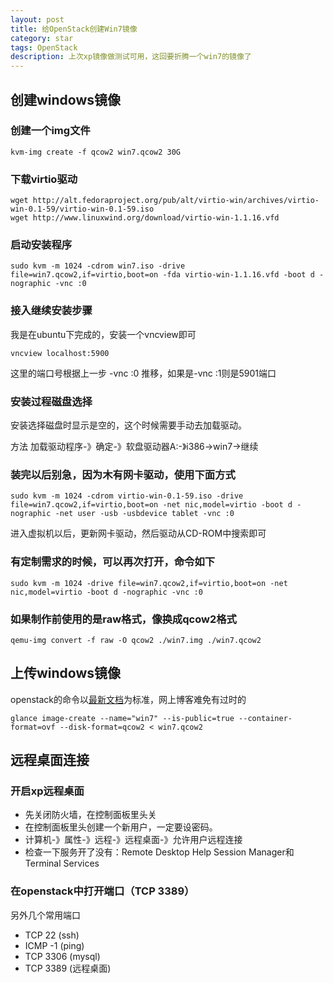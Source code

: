 ```yaml
---
layout: post
title: 给OpenStack创建Win7镜像
category: star
tags: OpenStack
description: 上次xp镜像做测试可用，这回要折腾一个win7的镜像了
---
```


## 创建windows镜像

### 创建一个img文件
  
    kvm-img create -f qcow2 win7.qcow2 30G

### 下载virtio驱动
    
    wget http://alt.fedoraproject.org/pub/alt/virtio-win/archives/virtio-win-0.1-59/virtio-win-0.1-59.iso
    wget http://www.linuxwind.org/download/virtio-win-1.1.16.vfd

### 启动安装程序
    
    sudo kvm -m 1024 -cdrom win7.iso -drive file=win7.qcow2,if=virtio,boot=on -fda virtio-win-1.1.16.vfd -boot d -nographic -vnc :0

### 接入继续安装步骤

我是在ubuntu下完成的，安装一个vncview即可
    
    vncview localhost:5900

这里的端口号根据上一步 -vnc :0 推移，如果是-vnc :1则是5901端口

### 安装过程磁盘选择

安装选择磁盘时显示是空的，这个时候需要手动去加载驱动。

方法  加载驱动程序-》确定-》软盘驱动器A:-》i386->win7->继续

### 装完以后别急，因为木有网卡驱动，使用下面方式

    sudo kvm -m 1024 -cdrom virtio-win-0.1-59.iso -drive file=win7.qcow2,if=virtio,boot=on -net nic,model=virtio -boot d -nographic -net user -usb -usbdevice tablet -vnc :0

  进入虚拟机以后，更新网卡驱动，然后驱动从CD-ROM中搜索即可

### 有定制需求的时候，可以再次打开，命令如下

    sudo kvm -m 1024 -drive file=win7.qcow2,if=virtio,boot=on -net nic,model=virtio -boot d -nographic -vnc :0

### 如果制作前使用的是raw格式，像换成qcow2格式

    qemu-img convert -f raw -O qcow2 ./win7.img ./win7.qcow2

## 上传windows镜像
openstack的命令以[最新文档](http://docs.openstack.org/trunk/openstack-compute/admin/content/creating-a-windows-image.html)为标准，网上博客难免有过时的

    glance image-create --name="win7" --is-public=true --container-format=ovf --disk-format=qcow2 < win7.qcow2

## 远程桌面连接

### 开启xp远程桌面
- 先关闭防火墙，在控制面板里头关
- 在控制面板里头创建一个新用户，一定要设密码。
- 计算机-》属性-》远程-》远程桌面-》允许用户远程连接
- 检查一下服务开了没有：Remote Desktop Help Session Manager和Terminal Services

### 在openstack中打开端口（TCP 3389）
另外几个常用端口

- TCP 22 (ssh)
- ICMP -1 (ping)
- TCP 3306 (mysql)
- TCP 3389 (远程桌面)

